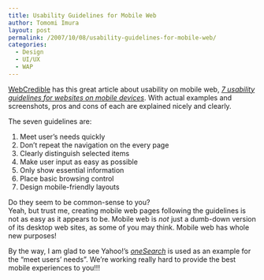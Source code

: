 ```yaml
---
title: Usability Guidelines for Mobile Web
author: Tomomi Imura
layout: post
permalink: /2007/10/08/usability-guidelines-for-mobile-web/
categories:
  - Design
  - UI/UX
  - WAP
---
```

<a href="http://www.webcredible.co.uk" target="_blank">WebCredible</a> has this great article about usability on mobile web, *<a href="http://www.webcredible.co.uk/user-friendly-resources/web-usability/mobile-guidelines.shtml" target="_blank">7 usability guidelines for websites on mobile devices</a>*. With actual examples and screenshots, pros and cons of each are explained nicely and clearly.

The seven guidelines are:

1.  Meet user&#8217;s needs quickly
2.  Don&#8217;t repeat the navigation on the every page
3.  Clearly distinguish selected items
4.  Make user input as easy as possible
5.  Only show essential information
6.  Place basic browsing control
7.  Design mobile-friendly layouts

Do they seem to be common-sense to you?  
Yeah, but trust me, creating mobile web pages following the guidelines is not as easy as it appears to be. Mobile web is *not* just a dumb-down version of its desktop web sites, as some of you may think. Mobile web has whole new purposes!

By the way, I am glad to see Yahoo!&#8217;s <a href="http://m.yahoo.com" title="Go to m.yahoo.com on your mobile device!" target="_blank"><em>oneSearch</em></a> is used as an example for the &#8220;meet users&#8217; needs&#8221;. We&#8217;re working really hard to provide the best mobile experiences to you!!!